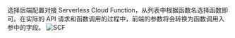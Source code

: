 选择后端配置对接 Serverless Cloud Function，从列表中根据函数名选择函数即可。在实际的 API 请求和函数调用的过程中，前端的参数将会转换为函数调用入参中的字段。
![SCF](http://imgcache.tcecqpoc.fsphere.cn/image/mc.qcloudimg.com/static/img/23145ace7ad407d718c62ff54d381f04/image.png)